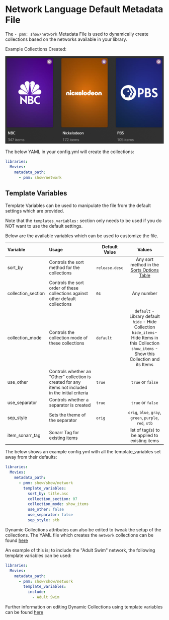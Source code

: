 # Network Language Default Metadata File

The `- pmm: show/network` Metadata File is used to dynamically create collections based on the networks available in your library.

Example Collections Created:

![](../images/network.png)

The below YAML in your config.yml will create the collections:
```yaml
libraries:
  Movies:
    metadata_path:
      - pmm: show/network
```


## Template Variables
Template Variables can be used to manipulate the file from the default settings which are provided. 

Note that the `templates_variables:` section only needs to be used if you do NOT want to use the default settings.

Below are the available variables which can be used to customize the file.


| Variable           | Usage                                                                                                | Default Value  |                                                                             Values                                                                             |
|:-------------------|:-----------------------------------------------------------------------------------------------------|----------------|:--------------------------------------------------------------------------------------------------------------------------------------------------------------:|
| sort_by            | Controls the sort method for the collections                                                         | `release.desc` |                                                  Any sort method in the [Sorts Options Table](#sort-options)                                                   |
| collection_section | Controls the sort order of these collections against other default collections                       | `04`           |                                                                           Any number                                                                           |
| collection_mode    | Controls the collection mode of these collections                                                    | `default`      | `default` - Library default<br/>`hide` - Hide Collection<br/>`hide_items`- Hide Items in this Collection<br/>`show_items` - Show this Collection and its Items |
| use_other          | Controls whether an "Other" collection is created for any items not included in the initial criteria | `true`         |                                                                       `true` or `false`                                                                        |
| use_separator      | Controls whether a separator is created                                                              | `true`         |                                                                       `true` or `false`                                                                        |
| sep_style          | Sets the theme of the separator                                                                      | `orig`         |                                                    `orig`, `blue`, `gray`, `green`, `purple`, `red`, `stb`                                                     |
| item_sonarr_tag    | Sonarr Tag for existing items                                                                        |                |                                                         list of tag(s) to be applied to existing items                                                         |

The below shows an example config.yml with all the template_variables set away from their defaults:

```yaml
libraries:
  Movies:
    metadata_path:
      - pmm: show/show/network
        template_variables:
          sort_by: title.asc
          collection_section: 07
          collection_mode: show_items
          use_other: false
          use_separator: false
          sep_style: stb
```

Dynamic Collections attributes can also be edited to tweak the setup of the collections. The YAML file which creates the `network` collections can be found [here](https://github.com/meisnate12/Plex-Meta-Manager/blob/defaults/defaults/show/network.yml)

An example of this is; to include the "Adult Swim" network, the following template variables can be used:

```yaml
libraries:
  Movies:
    metadata_path:
      - pmm: show/show/network
        template_variables:
          include:
            - Adult Swim
```

Further information on editing Dynamic Collections using template variables can be found [here](https://metamanager.wiki/en/latest/home/guides/defaults.html#customizing-configs)
